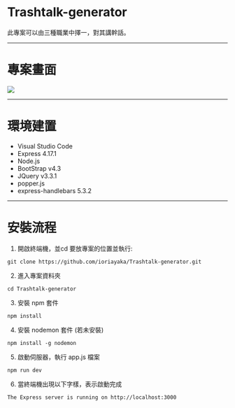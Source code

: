 # Trashtalk-generator
此專案可以由三種職業中擇一，對其講幹話。

---

# 專案畫面
![](https://i.imgur.com/7IOiiMa.png)

---

# 環境建置
* Visual Studio Code
* Express 4.17.1
* Node.js
* BootStrap v4.3
* JQuery v3.3.1
* popper.js
* express-handlebars 5.3.2

---

# 安裝流程
1. 開啟終端機，並cd 要放專案的位置並執行:

```git clone https://github.com/ioriayaka/Trashtalk-generator.git```

2. 進入專案資料夾

```cd Trashtalk-generator```

3. 安裝 npm 套件

```npm install```

4. 安裝 nodemon 套件 (若未安裝)

```npm install -g nodemon```

5. 啟動伺服器，執行 app.js 檔案

```npm run dev```

6. 當終端機出現以下字樣，表示啟動完成

```The Express server is running on http://localhost:3000```

